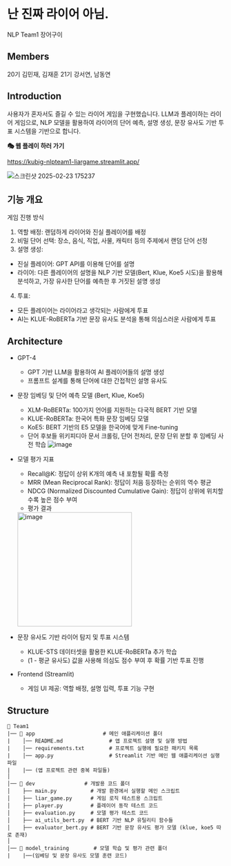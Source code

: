 
# 난 진짜 라이어 아님.

NLP Team1 장어구이

## Members
20기 김민재, 김재훈 21기 강서연, 남동연


## Introduction
사용자가 혼자서도 즐길 수 있는 라이어 게임을 구현했습니다. LLM과 플레이하는 라이어 게임으로, NLP 모델을 활용하여 라이어의 단어 예측, 설명 생성, 문장 유사도 기반 투표 시스템을 기반으로 합니다.

**🎭 웹 플레이 하러 가기**

https://kubig-nlpteam1-liargame.streamlit.app/

![스크린샷 2025-02-23 175237](https://github.com/user-attachments/assets/e8708adb-c498-49bf-8686-777abb1d10ac)



## 기능 개요
게임 진행 방식

1. 역할 배정: 랜덤하게 라이어와 진실 플레이어를 배정
2. 비밀 단어 선택: 장소, 음식, 직업, 사물, 캐릭터 등의 주제에서 랜덤 단어 선정
3. 설명 생성:
- 진실 플레이어: GPT API를 이용해 단어를 설명
- 라이어: 다른 플레이어의 설명을 NLP 기반 모델(Bert, Klue, Koe5 시도)을 활용해 분석하고, 가장 유사한 단어를 예측한 후 거짓된 설명 생성
4. 투표:
- 모든 플레이어는 라이어라고 생각되는 사람에게 투표
- AI는 KLUE-RoBERTa 기반 문장 유사도 분석을 통해 의심스러운 사람에게 투표

## Architecture
- GPT-4
    - GPT 기반 LLM을 활용하여 AI 플레이어들의 설명 생성 
    - 프롬프트 설계를 통해 단어에 대한 간접적인 설명 유사도
- 문장 임베딩 및 단어 예측 모델 (Bert, Klue, Koe5)
    - XLM-RoBERTa: 100가지 언어를 지원하는 다국적 BERT 기반 모델
    - KLUE-RoBERTa: 한국어 특화 문장 임베딩 모델
    - KoE5: BERT 기반의 E5 모델을 한국어에 맞게 Fine-tuning
    - 단어 후보들 위키피디아 문서 크롤링, 단어 전처리, 문장 단위 분할 후 임베딩 사전 학습
    ![image](https://github.com/user-attachments/assets/3d3f5e8d-c375-484d-a841-e0a6961e86be)

- 모델 평가 지표
    - Recall@K: 정답이 상위 K개의 예측 내 포함될 확률 측정
    - MRR (Mean Reciprocal Rank): 정답이 처음 등장하는 순위의 역수 평균
    - NDCG (Normalized Discounted Cumulative Gain): 정답이 상위에 위치할수록 높은 점수 부여
    - 평가 결과
   <img width="265" alt="image" src="https://github.com/user-attachments/assets/04526124-536a-4768-9241-a19d24d4b899" />

- 문장 유사도 기반 라이어 탐지 및 투표 시스템
    - KLUE-STS 데이터셋을 활용한 KLUE-RoBERTa 추가 학습
    - (1 - 평균 유사도) 값을 사용해 의심도 점수 부여 후 확률 기반 투표 진행
- Frontend (Streamlit)
    - 게임 UI 제공: 역할 배정, 설명 입력, 투표 기능 구현



## Structure
```
📂 Team1
|── 📂 app                      # 메인 애플리케이션 폴더
|    │── README.md               # 앱 프로젝트 설명 및 실행 방법
|    │── requirements.txt        # 프로젝트 실행에 필요한 패키지 목록
|    │── app.py                  # Streamlit 기반 메인 웹 애플리케이션 실행 파일
|    |── (앱 프로젝트 관련 중복 파일들)
│
│── 📂 dev                # 개발용 코드 폴더
│    ├── main.py           # 개발 환경에서 실행할 메인 스크립트
│    ├── liar_game.py      # 게임 로직 테스트용 스크립트
│    ├── player.py         # 플레이어 동작 테스트 코드
│    ├── evaluation.py     # 모델 평가 테스트 코드
│    ├── ai_utils_bert.py  # BERT 기반 NLP 유틸리티 함수들
│    ├── evaluator_bert.py # BERT 기반 문장 유사도 평가 모델 (klue, koe5 따로 존재)
│
│── 📂 model_training        # 모델 학습 및 평가 관련 폴더
|    |──(임베딩 및 문장 유사도 모델 훈련 코드)
```

